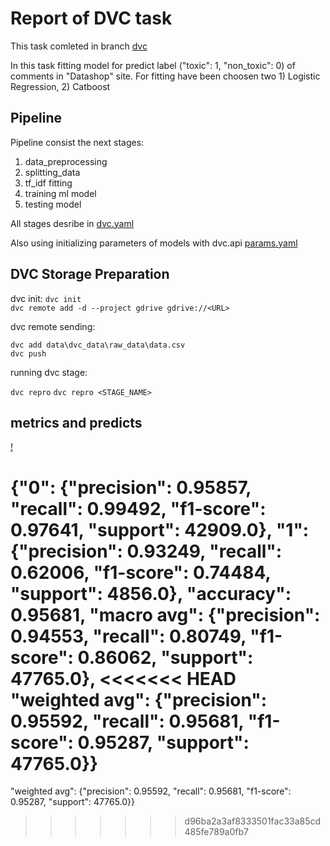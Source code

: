 # Report of DVC task
This task comleted in branch [dvc](https://gitlab.com/ivan_golt/mlops_course/-/tree/dvc)

In this task fitting model for predict label ("toxic": 1, "non_toxic": 0) of comments in "Datashop" site.
For fitting have been choosen two 1) Logistic Regression, 2) Catboost

## Pipeline
Pipeline consist the next stages:
1) data_preprocessing
2) splitting_data
3) tf_idf fitting
4) training ml model
5) testing model

All stages desribe in [dvc.yaml](https://gitlab.com/ivan_golt/mlops_course/-/blob/dvc/dvc.yaml)

Also using initializing parameters of models with dvc.api [params.yaml](https://gitlab.com/ivan_golt/mlops_course/-/blob/dvc/params.yaml)

## DVC Storage Preparation

dvc init:
`dvc init`\
`dvc remote add -d --project gdrive gdrive://<URL>`

dvc remote sending:

`dvc add data\dvc_data\raw_data\data.csv`\
`dvc push`

running dvc stage:

`dvc repro` 
`dvc repro <STAGE_NAME>`

## metrics and predicts 

[!](../dvc_artifacts/conflusion_matrix.png)

{"0": {"precision": 0.95857, "recall": 0.99492, "f1-score": 0.97641, "support": 42909.0}, 
"1": {"precision": 0.93249, "recall": 0.62006, "f1-score": 0.74484, "support": 4856.0}, 
"accuracy": 0.95681, "macro avg": {"precision": 0.94553, "recall": 0.80749, "f1-score": 0.86062, "support": 47765.0},
<<<<<<< HEAD
 "weighted avg": {"precision": 0.95592, "recall": 0.95681, "f1-score": 0.95287, "support": 47765.0}}
=======
 "weighted avg": {"precision": 0.95592, "recall": 0.95681, "f1-score": 0.95287, "support": 47765.0}}
>>>>>>> d96ba2a3af8333501fac33a85cd485fe789a0fb7
